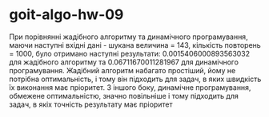 # goit-algo-hw-09

При порівнянні жадібного алгоритму та динамічного програмування, маючи наступні вхідні дані - шукана величина = 143, кількість повторень = 1000,
було отримано наступні результати: 0.0015406000893563032 для жадібного алгоритму та 0.06711670011281967 для динамічного програмування.
Жадібний алгоритм набагато простіший, йому не потрібна оптимальність, і тому він підходить для задач, в яких швидкість їх виконання має пріоритет.
З іншого боку, динамічне програмування, обмежене оптимальністю, значно повільніше і тому підходить для задач, в якіх точність результату має пріоритет
